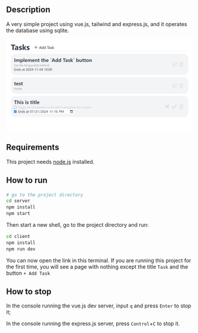 ## Description

A very simple project using vue.js, tailwind and express.js, and it operates the database using sqlite.

![result](./pic/result.png)

## Requirements

This project needs [node.js](https://nodejs.org/) installed.

## How to run

```sh
# go to the project directory
cd server
npm install
npm start
```

Then start a new shell, go to the project directory and run:
```sh
cd client
npm install
npm run dev
```

You can now open the link in this terminal. If you are running this project for the first time, you will see a page with nothing except the title `Task` and the button `+ Add Task`

## How to stop
In the console running the vue.js dev server, input `q` and press `Enter` to stop it;

In the console running the express.js server, press `Control`+`C` to stop it.
